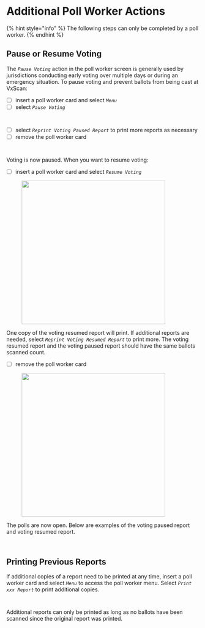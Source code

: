 # Additional Poll Worker Actions

{% hint style="info" %}
The following steps can only be completed by a poll worker.
{% endhint %}

## Pause or Resume Voting

The _`Pause Voting`_ action in the poll worker screen is generally used by jurisdictions conducting early voting over multiple days or during an emergency situation. To pause voting and prevent ballots from being cast at VxScan:

* [ ] insert a poll worker card and select _`Menu`_
* [ ] select _`Pause Voting`_

<div><figure><img src="../.gitbook/assets/close-polls copy 2.png" alt=""><figcaption></figcaption></figure> <figure><img src="../.gitbook/assets/pw-menu-while-open copy.png" alt=""><figcaption></figcaption></figure></div>

* [ ] select _`Reprint Voting Paused Report`_ to print more reports as necessary
* [ ] remove the poll worker card

<div><figure><img src="../.gitbook/assets/voting-is-paused.png" alt=""><figcaption></figcaption></figure> <figure><img src="../.gitbook/assets/voting-paused-voter.png" alt=""><figcaption></figcaption></figure></div>

Voting is now paused. When you want to resume voting:

* [ ] insert a poll worker card and select _`Resume Voting`_

<figure><img src="../.gitbook/assets/resume-voting-flow.png" alt="" width="375"><figcaption></figcaption></figure>

One copy of the voting resumed report will print. If additional reports are needed, select _`Reprint Voting Resumed Report`_ to print more. The voting resumed report and the voting paused report should have the same ballots scanned count.

* [ ] remove the poll worker card

<figure><img src="../.gitbook/assets/voting-was-resumed.png" alt="" width="375"><figcaption></figcaption></figure>

The polls are now open. Below are examples of the voting paused report and voting resumed report.

<div><figure><img src="../.gitbook/assets/voting-paused-report.png" alt=""><figcaption></figcaption></figure> <figure><img src="../.gitbook/assets/voting-resumed-report.png" alt=""><figcaption></figcaption></figure></div>

## Printing Previous Reports

If additional copies of a report need to be printed at any time, insert a poll worker card and select _`Menu`_ to access the poll worker menu. Select _`Print xxx Report`_ to print additional copies.

<div><figure><img src="../.gitbook/assets/pw-menu-while-open copy 3.png" alt=""><figcaption></figcaption></figure> <figure><img src="../.gitbook/assets/pw-menu-closed copy 3.png" alt=""><figcaption></figcaption></figure></div>

Additional reports can only be printed as long as no ballots have been scanned since the original report was printed.
